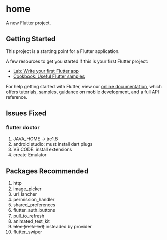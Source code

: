 # home

A new Flutter project.

## Getting Started

This project is a starting point for a Flutter application.

A few resources to get you started if this is your first Flutter project:

- [Lab: Write your first Flutter app](https://flutter.dev/docs/get-started/codelab)
- [Cookbook: Useful Flutter samples](https://flutter.dev/docs/cookbook)

For help getting started with Flutter, view our
[online documentation](https://flutter.dev/docs), which offers tutorials,
samples, guidance on mobile development, and a full API reference.

## Issues Fixed

### flutter doctor
1. JAVA_HOME -> jre1.8
2. android studio: must install dart plugs
3. VS CODE: install extensions
4. create Emulator


## Packages Recommended

1. http
2. image_picker
3. url_lancher
4. permission_handler
5. shared_preferences
6. flutter_auth_buttons
7. pull_to_refresh
8. animated_test_kit
9. ~~bloc (installed)~~ insteaded by provider
10. flutter_swiper

